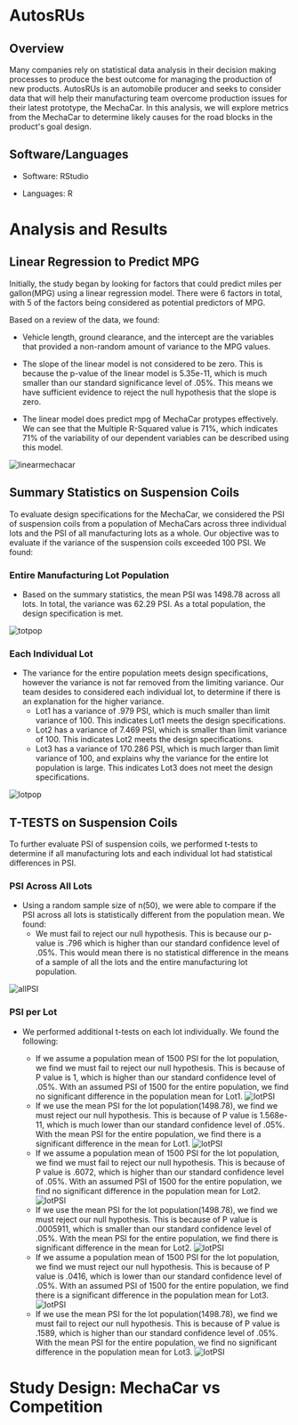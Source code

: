 # AutosRUs

## Overview

Many companies rely on statistical data analysis in their decision making processes to produce the best outcome for managing the production of new products.  AutosRUs is an automobile producer and seeks to consider data that will help their manufacturing team overcome production issues for their latest prototype, the MechaCar.  In this analysis, we will explore metrics from the MechaCar to determine likely causes for the road blocks in the product's goal design.  

## Software/Languages

- Software: RStudio

- Languages: R


# Analysis and Results


## Linear Regression to Predict MPG

Initially, the study began by looking for factors that could predict miles per gallon(MPG) using a linear regression model.  There were 6 factors in total, with 5 of the factors being considered as potential predictors of MPG.  

Based on a review of the data, we found:
- Vehicle length, ground clearance, and the intercept are the variables that provided a non-random amount of variance to the MPG values.

- The slope of the linear model is not considered to be zero.  This is because the p-value of the linear model is 5.35e-11, which is much smaller than our standard significance level of .05%.  This means we have sufficient evidence to reject the null hypothesis that the slope is zero. 

- The linear model does predict mpg of MechaCar protypes effectively.  We can see that the Multiple R-Squared value is 71%, which indicates 71% of the variability of our dependent variables can be described using this model.  

![linearmechacar](Resources/linearmechacar.png)

## Summary Statistics on Suspension Coils

To evaluate design specifications for the MechaCar, we considered the PSI of suspension coils from a population of MechaCars across three individual lots and the PSI of all manufacturing lots as a whole.  Our objective was to evaluate if the variance of the suspension coils exceeded 100 PSI.  We found:

### Entire Manufacturing Lot Population

- Based on the summary statistics, the mean PSI was 1498.78 across all lots.  In total, the variance was 62.29 PSI.  As a total population, the design specification is met.

![totpop](Resources/totpop.png)

### Each Individual Lot

- The variance for the entire population meets design specifications, however the variance is not far removed from the limiting variance.  Our team desides to considered each individual lot, to determine if there is an explanation for the higher variance.  
  - Lot1 has a variance of .979 PSI, which is much smaller than limit variance of 100.  This indicates Lot1 meets the design specifications.
  - Lot2 has a variance of 7.469 PSI, which is smaller than limit variance of 100.  This indicates Lot2 meets the design specifications.
  - Lot3 has a variance of 170.286 PSI, which is much larger than limit variance of 100, and explains why the variance for the entire lot population is large.  This indicates Lot3 does not meet the design specifications.

![lotpop](Resources/lotpop.png)



## T-TESTS on Suspension Coils

To further evaluate PSI of suspension coils, we performed t-tests to determine if all manufacturing lots and each individual lot had statistical differences in PSI. 


### PSI Across All Lots

- Using a random sample size of n(50), we were able to compare if the PSI across all lots is statistically different from the population mean.  We found:
  - We must fail to reject our null hypothesis.  This is because our p-value is .796 which is higher than our standard confidence level of .05%.  This would mean there is no statistical difference in the means of a sample of all the lots and the entire manufacturing lot population.

![allPSI](Resources/allPSI.png)


### PSI per Lot

- We performed additional t-tests on each lot individually.  We found the following:

  - If we assume a population mean of 1500 PSI for the lot population, we find we must fail to reject our null hypothesis.  This is because of P value is 1, which is higher than our standard confidence level of .05%. With an assumed PSI of 1500 for the entire population, we find no significant difference in the population mean for Lot1. 
  ![lotPSI](Resources/lot11500PSI.png)
  - If we use the mean PSI for the lot population(1498.78), we find we must reject our null hypothesis.  This is because of P value is 1.568e-11, which is much lower than our standard confidence level of .05%. With the mean PSI for the entire population, we find there is a significant difference in the mean for Lot1. 
  ![lotPSI](Resources/lot1PSI.png)
  - If we assume a population mean of 1500 PSI for the lot population, we find we must fail to reject our null hypothesis.  This is because of P value is .6072, which is higher than our standard confidence level of .05%. With an assumed PSI of 1500 for the entire population, we find no significant difference in the population mean for Lot2. 
  ![lotPSI](Resources/lot21500PSI.png)
  - If we use the mean PSI for the lot population(1498.78), we find we must reject our null hypothesis.  This is because of P value is .0005911, which is smaller than our standard confidence level of .05%. With the mean PSI for the entire population, we find there is significant difference in the mean for Lot2. 
  ![lotPSI](Resources/lot2PSI.png)
  - If we assume a population mean of 1500 PSI for the lot population, we find we must reject our null hypothesis.  This is because of P value is .0416, which is lower than our standard confidence level of .05%. With an assumed PSI of 1500 for the entire population, we find there is a significant difference in the population mean for Lot3. 
  ![lotPSI](Resources/lot31500PSI.png)
  - If we use the mean PSI for the lot population(1498.78), we find we must fail to reject our null hypothesis.  This is because of P value is .1589, which is higher than our standard confidence level of .05%. With the mean PSI for the entire population, we find no significant difference in the population mean for Lot3.
  ![lotPSI](Resources/lot3PSI.png)

# Study Design: MechaCar vs Competition



